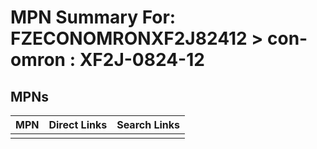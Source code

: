 



# MPN Summary For: FZECONOMRONXF2J82412 > con-omron : XF2J-0824-12

## MPNs
  

|MPN|Direct Links|Search Links|
| :--- | :--- | :--- |
||||
